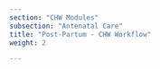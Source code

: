 ```yaml
---
section: "CHW Modules"
subsection: "Antenatal Care"
title: "Post-Partum - CHW Workflow"
weight: 2

---
```

